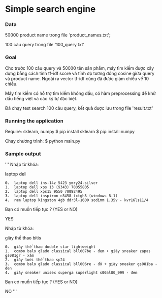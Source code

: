 # Simple search engine
### Data
50000 product name trong file 'product_names.txt';

100 câu query trong file '100_query.txt'

### Goal
Cho trước 100 câu query và 50000 tên sản phẩm, máy tìm kiếm được xây dựng bằng cách tính tf-idf score và tính độ tương đồng cosine giữa query và product name. Ngoài ra vector tf-idf cũng đã được giảm chiều về 10 chiều.

Máy tìm kiềm có hỗ trợ tìm kiếm không dấu, có hàm preprocessing để khử dấu tiếng việt và các ký tự đặc biệt.

Đã chạy test search 100 câu query, kết quả được lưu trong file 'result.txt'

### Running the application

Require: sklearn, numpy
$ pip install sklearn
$ pip install numpy

Chạy chương trình:
$ python main.py

### Sample output
'''
Nhập từ khóa:

laptop dell

	0.	laptop dell ins-14z 5423 ymry24-silver
	1.	laptop dell xps 13 (9343) 70055805
	2.	laptop dell xps15 9550 70082495
	3.	laptop dell inspiron n3458-txtgh3 (windows 8.1)
	4.	ram laptop kingston 4gb ddr3l-1600 sodimm 1.35v - kvr16ls11/4
Bạn có muốn tiếp tục ? (YES or NO)

YES

Nhập từ khóa:

giày thể thao bitis

	0.	giày thể thao double star lightweight
	1.	combo balo glado classical bll007be - đen + giày sneaker zapas gs081gr - xám
	2.	giày lười thể thao sp24
	3.	combo balo glado classical bll006re - đỏ + giày sneaker gs081ba - đen
	4.	giày sneaker unisex superga superlight s00al80_999 - đen
Bạn có muốn tiếp tục ? (YES or NO)

NO
'''


